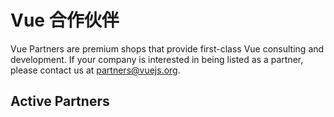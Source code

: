 # Vue 合作伙伴

Vue Partners are premium shops that provide first-class Vue consulting and development. If your company is interested in being listed as a partner, please contact us at [partners@vuejs.org](mailto:partners@vuejs.org).

## Active Partners

<community-partners-index/>
